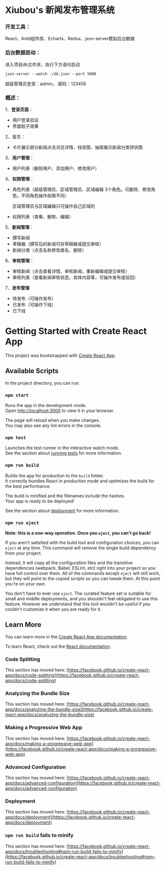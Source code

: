 # Xiubou's 新闻发布管理系统

### 开发工具：

React、Antd组件库、Echarts、Redux、json-server模拟后台数据

### 后台数据启动：

进入项目db文件夹，执行下方语句启动

`json-server --watch ./db.json --port 5000`

超级管理员登录：admin， 密码：123456

### 概述：

1、**登录页面**：

- 用户登录验证
- 界面粒子效果

2、首页：

- 卡片展示部分新闻点击浏览详情、柱状图、抽屉展示新闻分类饼状图

3、**用户管理**：

- 用户列表（删除用户、添加用户、修改用户）

4、**权限管理**：

- 角色列表（超级管理员、区域管理员、区域编辑 3个角色。可删除、修改角色，不同角色操作权限不同）

  区域管理员与区域编辑只可操作自己区域的

- 权限列表（查看、删除、编辑）

5、**新闻管理**：

- 撰写新闻
- 草稿箱（撰写后的新闻可存草稿箱或提交审核）
- 新闻分类（点击名称修改类名、删除）

6、**审核管理**：

- 审核新闻（点击查看详情，审核新闻，重新编辑或提交审核）
- 审核列表（查看新闻审核状态，具体内容等，可操作发布或驳回）

7、**发布管理**

- 待发布（可操作发布）
- 已发布（可操作下线）
- 已下线



# Getting Started with Create React App

This project was bootstrapped with [Create React App](https://github.com/facebook/create-react-app).

## Available Scripts

In the project directory, you can run:

### `npm start`

Runs the app in the development mode.\
Open [http://localhost:3000](http://localhost:3000) to view it in your browser.

The page will reload when you make changes.\
You may also see any lint errors in the console.

### `npm test`

Launches the test runner in the interactive watch mode.\
See the section about [running tests](https://facebook.github.io/create-react-app/docs/running-tests) for more information.

### `npm run build`

Builds the app for production to the `build` folder.\
It correctly bundles React in production mode and optimizes the build for the best performance.

The build is minified and the filenames include the hashes.\
Your app is ready to be deployed!

See the section about [deployment](https://facebook.github.io/create-react-app/docs/deployment) for more information.

### `npm run eject`

**Note: this is a one-way operation. Once you `eject`, you can't go back!**

If you aren't satisfied with the build tool and configuration choices, you can `eject` at any time. This command will remove the single build dependency from your project.

Instead, it will copy all the configuration files and the transitive dependencies (webpack, Babel, ESLint, etc) right into your project so you have full control over them. All of the commands except `eject` will still work, but they will point to the copied scripts so you can tweak them. At this point you're on your own.

You don't have to ever use `eject`. The curated feature set is suitable for small and middle deployments, and you shouldn't feel obligated to use this feature. However we understand that this tool wouldn't be useful if you couldn't customize it when you are ready for it.

## Learn More

You can learn more in the [Create React App documentation](https://facebook.github.io/create-react-app/docs/getting-started).

To learn React, check out the [React documentation](https://reactjs.org/).

### Code Splitting

This section has moved here: [https://facebook.github.io/create-react-app/docs/code-splitting](https://facebook.github.io/create-react-app/docs/code-splitting)

### Analyzing the Bundle Size

This section has moved here: [https://facebook.github.io/create-react-app/docs/analyzing-the-bundle-size](https://facebook.github.io/create-react-app/docs/analyzing-the-bundle-size)

### Making a Progressive Web App

This section has moved here: [https://facebook.github.io/create-react-app/docs/making-a-progressive-web-app](https://facebook.github.io/create-react-app/docs/making-a-progressive-web-app)

### Advanced Configuration

This section has moved here: [https://facebook.github.io/create-react-app/docs/advanced-configuration](https://facebook.github.io/create-react-app/docs/advanced-configuration)

### Deployment

This section has moved here: [https://facebook.github.io/create-react-app/docs/deployment](https://facebook.github.io/create-react-app/docs/deployment)

### `npm run build` fails to minify

This section has moved here: [https://facebook.github.io/create-react-app/docs/troubleshooting#npm-run-build-fails-to-minify](https://facebook.github.io/create-react-app/docs/troubleshooting#npm-run-build-fails-to-minify)
